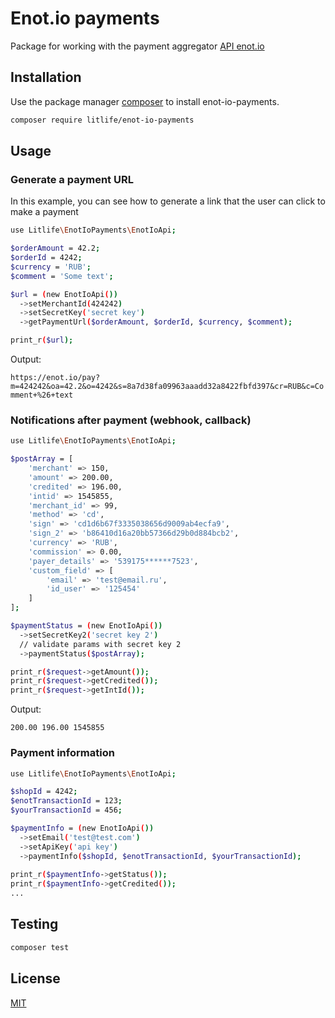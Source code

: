 # Enot.io payments

Package for working with the payment aggregator [API enot.io](https://enot.io/knowledge/index)

## Installation

Use the package manager [composer](https://getcomposer.org/) to install enot-io-payments.

```bash
composer require litlife/enot-io-payments
```

## Usage

### Generate a payment URL

In this example, you can see how to generate a link that the user can click to make a payment

```bash
use Litlife\EnotIoPayments\EnotIoApi;

$orderAmount = 42.2;
$orderId = 4242;
$currency = 'RUB';
$comment = 'Some text';

$url = (new EnotIoApi())
  ->setMerchantId(424242)
  ->setSecretKey('secret key')
  ->getPaymentUrl($orderAmount, $orderId, $currency, $comment);

print_r($url);
```

Output:

`https://enot.io/pay?m=424242&oa=42.2&o=4242&s=8a7d38fa09963aaadd32a8422fbfd397&cr=RUB&c=Comment+%26+text`

### Notifications after payment (webhook, callback)

```bash
use Litlife\EnotIoPayments\EnotIoApi;

$postArray = [
    'merchant' => 150,
    'amount' => 200.00,
    'credited' => 196.00,
    'intid' => 1545855,
    'merchant_id' => 99,
    'method' => 'cd',
    'sign' => 'cd1d6b67f3335038656d9009ab4ecfa9',
    'sign_2' => 'b86410d16a20bb57366d29b0d884bcb2',
    'currency' => 'RUB',
    'commission' => 0.00,
    'payer_details' => '539175******7523',
    'custom_field' => [
        'email' => 'test@email.ru',
        'id_user' => '125454'
    ]
];

$paymentStatus = (new EnotIoApi())
  ->setSecretKey2('secret key 2')
  // validate params with secret key 2
  ->paymentStatus($postArray);

print_r($request->getAmount());
print_r($request->getCredited());
print_r($request->getIntId());  
```

Output:

`
200.00
196.00
1545855
`

### Payment information

```bash
use Litlife\EnotIoPayments\EnotIoApi;

$shopId = 4242;
$enotTransactionId = 123;
$yourTransactionId = 456;

$paymentInfo = (new EnotIoApi())
  ->setEmail('test@test.com')
  ->setApiKey('api key')
  ->paymentInfo($shopId, $enotTransactionId, $yourTransactionId);
  
print_r($paymentInfo->getStatus());
print_r($paymentInfo->getCredited());
...
```

## Testing
```bash
composer test
```
## License
[MIT](https://choosealicense.com/licenses/mit/)
